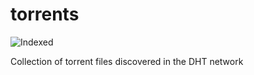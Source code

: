 torrents 
========
![Indexed](https://img.shields.io/badge/indexed-213618-blue)

Collection of torrent files discovered in the DHT network
